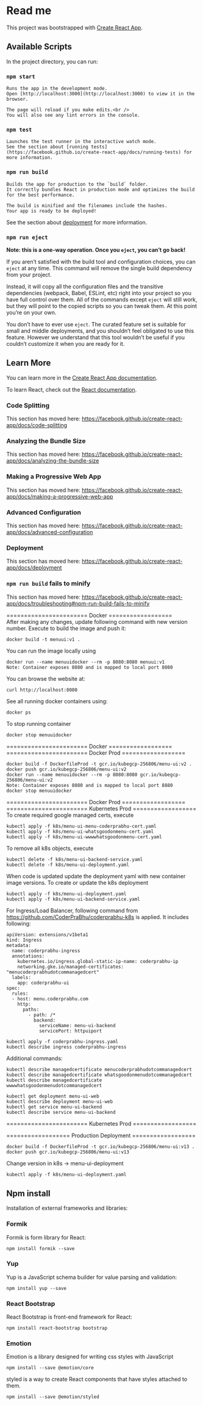 # Read me

This project was bootstrapped with [Create React App](https://github.com/facebook/create-react-app).

## Available Scripts

In the project directory, you can run:

### `npm start`

```comment/html
Runs the app in the development mode.
Open [http://localhost:3000](http://localhost:3000) to view it in the browser.
```

```comment/html
The page will reload if you make edits.<br />
You will also see any lint errors in the console.
```

### `npm test`

```comment/html
Launches the test runner in the interactive watch mode.
See the section about [running tests](https://facebook.github.io/create-react-app/docs/running-tests) for more information.
```

### `npm run build`

```comment/html
Builds the app for production to the `build` folder.
It correctly bundles React in production mode and optimizes the build for the best performance.
```

```comment/html
The build is minified and the filenames include the hashes.
Your app is ready to be deployed!
```

See the section about [deployment](https://facebook.github.io/create-react-app/docs/deployment) for more information.

### `npm run eject`

**Note: this is a one-way operation. Once you `eject`, you can’t go back!**

If you aren’t satisfied with the build tool and configuration choices, you can `eject` at any time. This command will remove the single build dependency from your project.

Instead, it will copy all the configuration files and the transitive dependencies (webpack, Babel, ESLint, etc) right into your project so you have full control over them. All of the commands except `eject` will still work, but they will point to the copied scripts so you can tweak them. At this point you’re on your own.

You don’t have to ever use `eject`. The curated feature set is suitable for small and middle deployments, and you shouldn’t feel obligated to use this feature. However we understand that this tool wouldn’t be useful if you couldn’t customize it when you are ready for it.

## Learn More

You can learn more in the [Create React App documentation](https://facebook.github.io/create-react-app/docs/getting-started).

To learn React, check out the [React documentation](https://reactjs.org/).

### Code Splitting

This section has moved here: <https://facebook.github.io/create-react-app/docs/code-splitting>

### Analyzing the Bundle Size

This section has moved here: <https://facebook.github.io/create-react-app/docs/analyzing-the-bundle-size>

### Making a Progressive Web App

This section has moved here: <https://facebook.github.io/create-react-app/docs/making-a-progressive-web-app>

### Advanced Configuration

This section has moved here: <https://facebook.github.io/create-react-app/docs/advanced-configuration>

### Deployment

This section has moved here: <https://facebook.github.io/create-react-app/docs/deployment>

### `npm run build` fails to minify

This section has moved here: <https://facebook.github.io/create-react-app/docs/troubleshooting#npm-run-build-fails-to-minify>

======================= Docker ==================  
After making any changes, update following command with new version number.
Execute to build the image and push it:  

```docker/bash
docker build -t menuui:v1 .  
```

You can run the image locally using

```docker/bash
docker run --name menuuidocker --rm -p 8080:8080 menuui:v1
Note: Container exposes 8080 and is mapped to local port 8080
```

You can browse the website at:

```bash
curl http://localhost:8080
```

See all running docker containers using:

```docker/bash
docker ps
```

To stop running container

```docker/bash
docker stop menuuidocker
```

======================= Docker ==================  
======================= Docker Prod ==================  

```docker/bash
docker build -f DockerfileProd -t gcr.io/kubegcp-256806/menu-ui:v2 .
docker push gcr.io/kubegcp-256806/menu-ui:v2
docker run --name menuuidocker --rm -p 8080:8080 gcr.io/kubegcp-256806/menu-ui:v2
Note: Container exposes 8080 and is mapped to local port 8880
docker stop menuuidocker  
```

======================= Docker Prod ==================  
======================= Kubernetes Prod ==================  
To create required google managed certs, execute

```kubernetes/bash
kubectl apply -f k8s/menu-ui-menu-coderprabhu-cert.yaml
kubectl apply -f k8s/menu-ui-whatsgoodonmenu-cert.yaml  
kubectl apply -f k8s/menu-ui-wwwwhatsgoodonmenu-cert.yaml
```

To remove all k8s objects, execute

```kubernetes
kubectl delete -f k8s/menu-ui-backend-service.yaml  
kubectl delete -f k8s/menu-ui-deployment.yaml  
```

When code is updated update the deployment yaml with new
container image versions.
To create or update the k8s deployment

```kubernetes
kubectl apply -f k8s/menu-ui-deployment.yaml  
kubectl apply -f k8s/menu-ui-backend-service.yaml  
```

For Ingress/Load Balancer, following command from <https://github.com/CoderPraBhu/coderprabhu-k8s> is applied.
It includes following:

```comment
apiVersion: extensions/v1beta1
kind: Ingress
metadata:
  name: coderprabhu-ingress
  annotations:
    kubernetes.io/ingress.global-static-ip-name: coderprabhu-ip
    networking.gke.io/managed-certificates: "menucoderprabhudotcommanagedcert"
  labels:
    app: coderprabhu-ui
spec:
  rules:
  - host: menu.coderprabhu.com
    http:
      paths:
        - path: /*
          backend:
            serviceName: menu-ui-backend
            servicePort: httpuiport
```

```kubernetes
kubectl apply -f coderprabhu-ingress.yaml
kubectl describe ingress coderprabhu-ingress
```

Additional commands:  

```kubernetes
kubectl describe managedcertificate menucoderprabhudotcommanagedcert
kubectl describe managedcertificate whatsgoodonmenudotcommanagedcert
kubectl describe managedcertificate wwwwhatsgoodonmenudotcommanagedcert

kubectl get deployment menu-ui-web
kubectl describe deployment menu-ui-web
kubectl get service menu-ui-backend
kubectl describe service menu-ui-backend
```

======================= Kubernetes Prod ==================  

================== Production Deployment ==================

```docker
docker build -f DockerfileProd -t gcr.io/kubegcp-256806/menu-ui:v13 .
docker push gcr.io/kubegcp-256806/menu-ui:v13
```

Change version in k8s ->  menu-ui-deployment

```kubernetes
kubectl apply -f k8s/menu-ui-deployment.yaml
```

## Npm install

Installation of external frameworks and libraries:

### Formik

Formik is form library for React:

```javascript/bash
npm install formik --save
```

### Yup

Yup is a JavaScript schema builder for value parsing and validation:

```javascript/bash
npm install yup --save
```

### React Bootstrap

React Bootstrap is front-end framework for React:

```javascript/bash
npm install react-bootstrap bootstrap
```

### Emotion

Emotion is a library designed for writing css styles with JavaScript

``` javascript/bash
npm install --save @emotion/core
```

styled is a way to create React components that have styles attached to them.

``` javascript/bash
npm install --save @emotion/styled
```

<!-- npm@6.14.6  on July 17-->